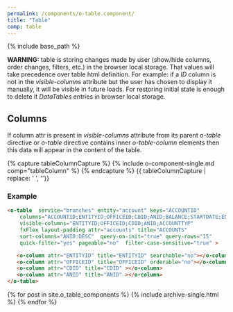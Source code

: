 ```yaml
---
permalink: /components/o-table.component/
title: "Table"
comp: table
---
```


{% include base_path %}


<div class="notice--warning" markdown="1">

**WARNING:** table is storing changes made by user (show/hide columns, order changes, filters, etc.) in the browser local storage. That values will take precedence over table html definition.
For example: if a *ID* column is not in the *visible-columns* attribute but the user has chosen
to display it manually, it will be visible in future loads. For restoring initial state is enough to
delete it *DataTables* entries in browser local storage.

</div>


## Columns

If column attr is present in *visible-columns* attribute from its parent *o-table* directive or 
*o-table* directive contains inner *o-table-column* elements then this data will appear in the content of the table.

{% capture tableColumnCapture %}
{% include o-component-single.md comp="tableColumn" %}
{% endcapture %}
{{ tableColumnCapture | replace: '    ', ''}}



<h3 class="grey-color">Example</h3>

```html
<o-table  service="branches" entity="account" keys="ACCOUNTID" 
    columns="ACCOUNTID;ENTITYID;OFFICEID;CDID;ANID;BALANCE;STARTDATE;ENDDATE;INTERESRATE;ACCOUNTTYP"
    visible-columns="ENTITYID;OFFICEID;CDID;ANID;ACCOUNTTYP"
    fxFlex layout-padding attr="accounts" title="ACCOUNTS"
    sort-columns="ANID:DESC"  query-on-init="true" query-rows="15"
    quick-filter="yes" pageable="no"  filter-case-sensitive="true" >

   <o-column attr="ENTITYID" title="ENTITYID" searchable="no"></o-column>
   <o-column attr="OFFICEID" title="OFFICEID" orderable="no"></o-column>
   <o-column attr="CDID" title="CDID" ></o-column>
   <o-column attr="ANID" title="ANID" ></o-column>
</o-table>
```

{% for post in site.o_table_components %}
  {% include archive-single.html %}
{% endfor %}

